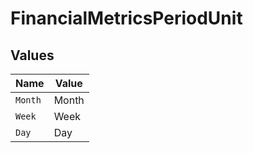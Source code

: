 # FinancialMetricsPeriodUnit


## Values

| Name    | Value   |
| ------- | ------- |
| `Month` | Month   |
| `Week`  | Week    |
| `Day`   | Day     |